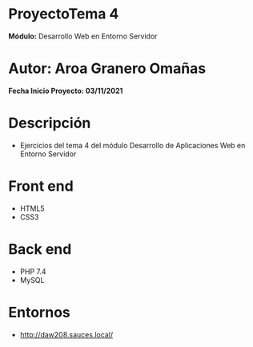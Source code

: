 # ProyectoTema 4

**Módulo:** Desarrollo Web en Entorno Servidor

# Autor: Aroa Granero Omañas

**Fecha Inicio Proyecto: 03/11/2021**

# Descripción

- Ejercicios del tema 4 del módulo Desarrollo de Aplicaciones Web en Entorno Servidor

# Front end

* HTML5
* CSS3

# Back end

* PHP 7.4
* MySQL

# Entornos

- http://daw208.sauces.local/